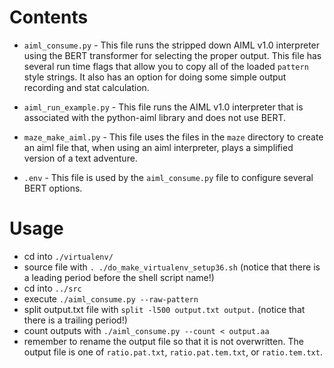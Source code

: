 # Contents

* `aiml_consume.py` - This file runs the stripped down AIML v1.0 interpreter using the BERT transformer for selecting the proper output. This file has several run time flags that allow you to copy all of the loaded `pattern` style strings. It also has an option for doing some simple output recording and stat calculation.

* `aiml_run_example.py` - This file runs the AIML v1.0 interpreter that is associated with the python-aiml library and does not use BERT.

* `maze_make_aiml.py` - This file uses the files in the `maze` directory to create an aiml file that, when using an aiml interpreter, plays a simplified version of a text adventure.

* `.env` - This file is used by the `aiml_consume.py` file to configure several BERT options.

# Usage

* cd into `./virtualenv/`
* source file with `. ./do_make_virtualenv_setup36.sh` (notice that there is a leading period before the shell script name!)
* cd into `../src`
* execute `./aiml_consume.py --raw-pattern`
* split output.txt file with `split -l500 output.txt output.` (notice that there is a trailing period!)
* count outputs with `./aiml_consume.py --count < output.aa`
* remember to rename the output file so that it is not overwritten. The output file is one of `ratio.pat.txt`, `ratio.pat.tem.txt`, or `ratio.tem.txt`. 